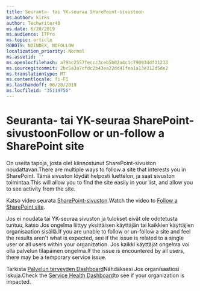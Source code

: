 ```yaml
---
title: Seuranta- tai YK-seuraa SharePoint-sivustoon
ms.author: kirks
author: Techwriter40
ms.date: 6/20/2019
ms.audience: ITPro
ms.topic: article
ROBOTS: NOINDEX, NOFOLLOW
localization_priority: Normal
ms.assetid: ''
ms.openlocfilehash: a79bc2557feccc3ceb5b02a4c1c79093ddf31233
ms.sourcegitcommit: 2bc5a3a7cfdc2b43ea22dd41fea1a13e312d5de2
ms.translationtype: MT
ms.contentlocale: fi-FI
ms.lasthandoff: 06/20/2019
ms.locfileid: "35119756"
---
```

# <a name="follow-or-un-follow-a-sharepoint-site"></a><span data-ttu-id="eb2b1-102">Seuranta- tai YK-seuraa SharePoint-sivustoon</span><span class="sxs-lookup"><span data-stu-id="eb2b1-102">Follow or un-follow a SharePoint site</span></span>

<span data-ttu-id="eb2b1-103">On useita tapoja, josta olet kiinnostunut SharePoint-sivuston noudattavan.</span><span class="sxs-lookup"><span data-stu-id="eb2b1-103">There are multiple ways to follow a site that interests you in SharePoint.</span></span> <span data-ttu-id="eb2b1-104">Tämä sivuston löydät helposti luettelon, ja saat sivuston toimintaa.</span><span class="sxs-lookup"><span data-stu-id="eb2b1-104">This will allow you to find the site easily in your list, and allow you to see activity from the site.</span></span> 

<span data-ttu-id="eb2b1-105">Katso video seurata [SharePoint-sivuston](https://support.office.com/en-us/article/Video-Follow-a-SharePoint-site-33DB6FA5-9528-45D7-BCC7-F9C1FAAACAE0).</span><span class="sxs-lookup"><span data-stu-id="eb2b1-105">Watch the video to [Follow a SharePoint site](https://support.office.com/en-us/article/Video-Follow-a-SharePoint-site-33DB6FA5-9528-45D7-BCC7-F9C1FAAACAE0).</span></span> 

<span data-ttu-id="eb2b1-106">Jos ei noudata tai YK-seuraa sivuston ja tulokset eivät ole odotetusta tuntuu, katso Jos ongelma liittyy yksittäisen käyttäjän tai kaikkien käyttäjien organisaation sisällä.</span><span class="sxs-lookup"><span data-stu-id="eb2b1-106">If you are unable to follow or un-follow a site and feel the results aren't what is expected, see if the issue is related to a single user or all users within your organization.</span></span> <span data-ttu-id="eb2b1-107">Jos kaikki käyttäjät ongelma voi olla palvelun tilapäinen ongelma.</span><span class="sxs-lookup"><span data-stu-id="eb2b1-107">If the issue is encountered by all users, there may be a temporary service issue.</span></span> 

<span data-ttu-id="eb2b1-108">Tarkista [Palvelun terveyden Dashboard](https://admin.microsoft.com/AdminPortal/Home#/servicehealth)Nähdäksesi Jos organisaatiosi iskuja.</span><span class="sxs-lookup"><span data-stu-id="eb2b1-108">Check the [Service Health Dashboard](https://admin.microsoft.com/AdminPortal/Home#/servicehealth)to see if your organization is impacted.</span></span>
